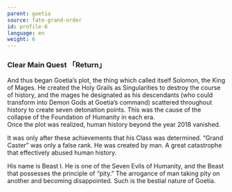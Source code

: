 ```yaml
---
parent: goetia
source: fate-grand-order
id: profile-6
language: en
weight: 6
---
```


### Clear Main Quest 「Return」

And thus began Goetia’s plot, the thing which called itself Solomon, the King of Mages. He created the Holy Grails as Singularities to destroy the course of history, and the mages he designated as his descendants (who could transform into Demon Gods at Goetia’s command) scattered throughout history to create seven detonation points. 
This was the cause of the collapse of the Foundation of Humanity in each era.  
Once the plot was realized, human history beyond the year 2018 vanished.

It was only after these achievements that his Class was determined.
“Grand Caster” was only a false rank.
He was created by man. A great catastrophe that effectively abused human history.

His name is Beast I.
He is one of the Seven Evils of Humanity, and the Beast that possesses the principle of “pity.”
The arrogance of man taking pity on another and becoming disappointed.
Such is the bestial nature of Goetia.
